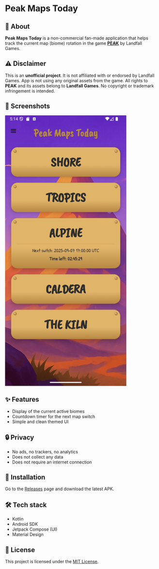 # Peak Maps Today

## 📌 About

**Peak Maps Today** is a non-commercial fan-made application that helps track the current map (biome) rotation in the game **[PEAK](https://landfall.se/peak)** by Landfall Games.

## ⚠ Disclaimer

This is an **unofficial project**. It is not affiliated with or endorsed by Landfall Games.
App is not using any original assets from the game.
All rights to **PEAK** and its assets belong to **Landfall Games**.
No copyright or trademark infringement is intended.

## 📱 Screenshots

<img src="screenshots/peak_scr_main.jpg" width="400"/>

## ✨ Features

- Display of the current active biomes
- Countdown timer for the next map switch
- Simple and clean themed UI

## 🔒 Privacy

- No ads, no trackers, no analytics
- Does not collect any data
- Does not require an internet connection

## 🚀 Installation

Go to the [Releases](https://github.com/vikindor/peak-maps-today/releases) page and download the latest APK.

## 🛠 Tech stack

- Kotlin
- Android SDK
- Jetpack Compose (UI)
- Material Design

## 📜 License

This project is licensed under the [MIT License](LICENSE).
